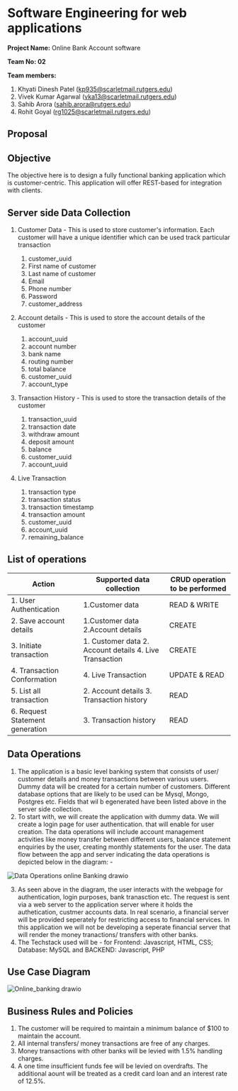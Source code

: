 # Software Engineering for web applications

**Project Name:** Online Bank Account software

**Team No: 02**

**Team members:**
1. Khyati Dinesh Patel (kp935@scarletmail.rutgers.edu)
2. Vivek Kumar Agarwal (vka13@scarletmail.rutgers.edu)
3. Sahib Arora (sahib.arora@rutgers.edu)
4. Rohit Goyal (rg1025@scarletmail.rutgers.edu)

## Proposal

## Objective 
The objective here is to design a fully functional banking application which is customer-centric. This application will offer REST-based for integration with clients.

## Server side Data Collection
1. Customer Data - This is used to store customer's information. Each customer will have a unique identifier which can be used track particular transaction
   1. customer_uuid
   2. First name of customer
   3. Last name of customer
   4. Email
   5. Phone number
   6. Password
   7. customer_address
   
2. Account details - This is used to store the account details of the customer 
   1. account_uuid
   2. account number
   3. bank name
   4. routing number
   5. total balance
   6. customer_uuid
   7. account_type
   
3. Transaction History - This is used to store the transaction details of the customer
   1. transaction_uuid
   2. transaction date
   3. withdraw amount
   4. deposit amount
   5. balance
   6. customer_uuid
   7. account_uuid
   
4. Live Transaction
   1. transaction type
   2. transaction status
   3. transaction timestamp
   4. transaction amount
   5. customer_uuid
   6. account_uuid
   7. remaining_balance
 
## List of operations
|Action | Supported data collection  | CRUD operation to be performed |
|----------------------|--------------|--------------------------|
|1. User Authentication | 1.Customer data| READ & WRITE|
|2. Save account details | 1.Customer data 2.Account details| CREATE|
|3. Initiate transaction | 1. Customer data 2. Account details 4. Live Transaction | CREATE|
|4. Transaction Conformation | 4. Live Transaction | UPDATE & READ|
|5. List all transaction | 2. Account details 3. Transaction history| READ|
|6. Request Statement generation | 3. Transaction history | READ|

 
## Data Operations
1. The application is a basic level banking system  that consists of user/ customer details and money transactions between various users. Dummy data will be created for a certain number of customers. Different database options that are likely to be used can be Mysql, Mongo, Postgres etc. Fields that wil b egenerated have been listed above in the server side collection. 
2. To start with, we will create the application with dummy data. We will create a login page for user authentication. that will enable for user creation. The data operations will include account management activities like money transfer between different users, balance statement enquiries by the user, creating monthly statements for the user. The data flow between the app and server indicating the data operations is depicted below in the diagram: -

![Data Operations online Banking drawio](https://user-images.githubusercontent.com/86423179/155613442-7e809ff9-3188-49ac-9393-0c29301b2342.svg)

3. As seen above in the diagram, the user interacts with the webpage for authentication, login purposes, bank tranasction etc. The request is sent via a web server to the application server where it holds the authetication, custmer accounts data. In real scenario, a financial server will be provided seperately for restricting access to financial services. In this application we will not be developing a seperate financial server that will render the money tranactions/ transfers with other banks. 
4. The Techstack used will be -  for Frontend: Javascript, HTML, CSS; Database: MySQL and BACKEND: Javascript, PHP



## Use Case Diagram 
![Online_banking drawio](https://user-images.githubusercontent.com/86423179/155601866-a48ee95c-7d21-40ad-ad72-99d5d0d36453.svg)


## Business Rules and Policies
1. The customer will be required to maintain a minimum balance of $100 to maintain the account. 
2. All internal transfers/ money transactions are free of any charges. 
3. Money transactions with other banks will be levied with 1.5% handling charges.
4. A one time insufficient funds fee will be levied on overdrafts. The additional aount will be treated as a credit card loan and an interest rate of 12.5%.

